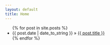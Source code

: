 ```yaml
---
layout: default
title: Home
---
```


<ul class="posts">
    {% for post in site.posts %}
    <li>
        <span>{{ post.date | date_to_string }}</span> » <a href="{{ post.url }}" title="{{ post.title }}">{{ post.title }}</a>
    </li>
    {% endfor %}
</ul>